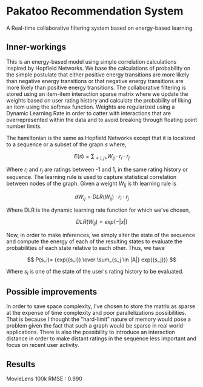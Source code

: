 # Pakatoo Recommendation System

A Real-time collaborative filtering system based on energy-based learning.

## Inner-workings

This is an energy-based model using simple correlation calculations inspired by Hopfield Networks. We base the calculations of probability on the simple postulate that either positive energy transitions are more likely than negative energy transitions or that negative energy transitions are more likely than positive energy transitions. The collaborative filtering is stored using an item-item interaction sparse matrix where we update the weights based on user rating history and calculate the probability of liking an item using the softmax function. Weights are regularized using a Dynamic Learning Rate in order to catter with interactions that are overrepresented within the data and to avoid breaking through floating point number limits.

The hamiltonian is the same as Hopfield Networks except that it is localized to a sequence or a subset of the graph $s$ where,

$$
E(s) = \sum_{ < i,j > } W_{ij} \cdot r_i \cdot r_j
$$

Where $r_i$ and $r_j$ are ratings between -1 and 1, in the same rating history or sequence. The learning rule is used to capture statistical correlation between nodes of the graph. Given a weight $W_{ij}$ is th learning rule is

$$
dW_{ij} = DLR(W_{ij}) \cdot r_i \cdot r_j
$$

Where DLR is the dynamic learning rate function for which we've chosen,

$$
DLR(W_{ij}) = exp(-|x|)
$$

Now, in order to make inferences, we simply alter the state of the sequence and compute the energy of each of the resulting states to evaluate the probabilities of each state relative to each other. Thus, we have

$$
P(s_i)= {exp({s_i}) \over \sum_{s_j \in |A|} exp({s_j})}
$$

Where $s_i$ is one of the state of the user's rating history to be evaluated.

## Possible improvements

In order to save space complexity, I've chosen to store the matrix as sparse at the expense of time complexity and poor parallelizations possibilities. That is because I thought the "hard-limit" nature of memory would pose a problem given the fact that such a graph would be sparse in real world applications. There is also the possibility to introduce an interaction distance in order to make distant ratings in the sequence less important and focus on recent user activity.

## Results

MovieLens 100k
RMSE : 0.990
